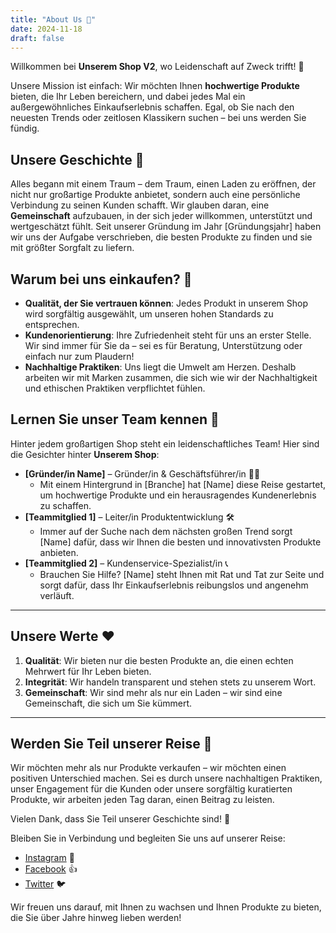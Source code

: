 ```yaml
---
title: "About Us 👋"
date: 2024-11-18
draft: false
---
```


Willkommen bei **Unserem Shop V2**, wo Leidenschaft auf Zweck trifft! 💖

Unsere Mission ist einfach: Wir möchten Ihnen **hochwertige Produkte** bieten, die Ihr Leben bereichern, und dabei jedes Mal ein außergewöhnliches Einkaufserlebnis schaffen. Egal, ob Sie nach den neuesten Trends oder zeitlosen Klassikern suchen – bei uns werden Sie fündig.

## Unsere Geschichte 📖

Alles begann mit einem Traum – dem Traum, einen Laden zu eröffnen, der nicht nur großartige Produkte anbietet, sondern auch eine persönliche Verbindung zu seinen Kunden schafft. Wir glauben daran, eine **Gemeinschaft** aufzubauen, in der sich jeder willkommen, unterstützt und wertgeschätzt fühlt. Seit unserer Gründung im Jahr [Gründungsjahr] haben wir uns der Aufgabe verschrieben, die besten Produkte zu finden und sie mit größter Sorgfalt zu liefern.

## Warum bei uns einkaufen? 🌟

- **Qualität, der Sie vertrauen können**: Jedes Produkt in unserem Shop wird sorgfältig ausgewählt, um unseren hohen Standards zu entsprechen.
- **Kundenorientierung**: Ihre Zufriedenheit steht für uns an erster Stelle. Wir sind immer für Sie da – sei es für Beratung, Unterstützung oder einfach nur zum Plaudern!
- **Nachhaltige Praktiken**: Uns liegt die Umwelt am Herzen. Deshalb arbeiten wir mit Marken zusammen, die sich wie wir der Nachhaltigkeit und ethischen Praktiken verpflichtet fühlen.

## Lernen Sie unser Team kennen 👥

Hinter jedem großartigen Shop steht ein leidenschaftliches Team! Hier sind die Gesichter hinter **Unserem Shop**:

- **[Gründer/in Name]** – Gründer/in & Geschäftsführer/in 🧑‍💼
  - Mit einem Hintergrund in [Branche] hat [Name] diese Reise gestartet, um hochwertige Produkte und ein herausragendes Kundenerlebnis zu schaffen.
- **[Teammitglied 1]** – Leiter/in Produktentwicklung 🛠️
  - Immer auf der Suche nach dem nächsten großen Trend sorgt [Name] dafür, dass wir Ihnen die besten und innovativsten Produkte anbieten.
- **[Teammitglied 2]** – Kundenservice-Spezialist/in 📞
  - Brauchen Sie Hilfe? [Name] steht Ihnen mit Rat und Tat zur Seite und sorgt dafür, dass Ihr Einkaufserlebnis reibungslos und angenehm verläuft.

------

## Unsere Werte ❤️

1. **Qualität**: Wir bieten nur die besten Produkte an, die einen echten Mehrwert für Ihr Leben bieten.
2. **Integrität**: Wir handeln transparent und stehen stets zu unserem Wort.
3. **Gemeinschaft**: Wir sind mehr als nur ein Laden – wir sind eine Gemeinschaft, die sich um Sie kümmert.

------

## Werden Sie Teil unserer Reise 🚀

Wir möchten mehr als nur Produkte verkaufen – wir möchten einen positiven Unterschied machen. Sei es durch unsere nachhaltigen Praktiken, unser Engagement für die Kunden oder unsere sorgfältig kuratierten Produkte, wir arbeiten jeden Tag daran, einen Beitrag zu leisten.

Vielen Dank, dass Sie Teil unserer Geschichte sind! 🙌

Bleiben Sie in Verbindung und begleiten Sie uns auf unserer Reise:

- [Instagram](https://instagram.com/) 📸
- [Facebook](https://facebook.com/) 👍
- [Twitter](https://twitter.com/) 🐦

Wir freuen uns darauf, mit Ihnen zu wachsen und Ihnen Produkte zu bieten, die Sie über Jahre hinweg lieben werden!